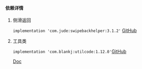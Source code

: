 #### 依赖详情

1. 侧滑返回

   `implementation 'com.jude:swipebackhelper:3.1.2'` [GitHub](https://github.com/Jude95/SwipeBackHelper)

2. 工具类

   `implementation 'com.blankj:utilcode:1.12.0'`[GitHub](https://github.com/Blankj/AndroidUtilCode/)

   [Doc](https://github.com/Blankj/AndroidUtilCode/blob/master/utilcode/README-CN.md)


